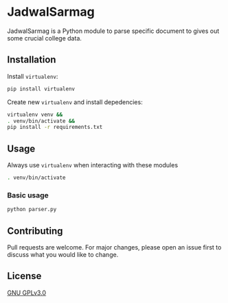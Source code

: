 # JadwalSarmag

JadwalSarmag is a Python module to parse specific document to gives out some crucial college data.

## Installation

Install `virtualenv`:

```bash
pip install virtualenv
```

Create new `virtualenv` and install depedencies:

```bash
virtualenv venv &&
. venv/bin/activate && 
pip install -r requirements.txt
```

## Usage

Always use `virtualenv` when interacting with these modules

```bash
. venv/bin/activate
```

### Basic usage

```bash
python parser.py
```

## Contributing

Pull requests are welcome. For major changes, please open an issue first to discuss what you would like to change.

## License

[GNU GPLv3.0](https://github.com/Rayhanga/JadwalSarmag/blob/master/LICENSE)
